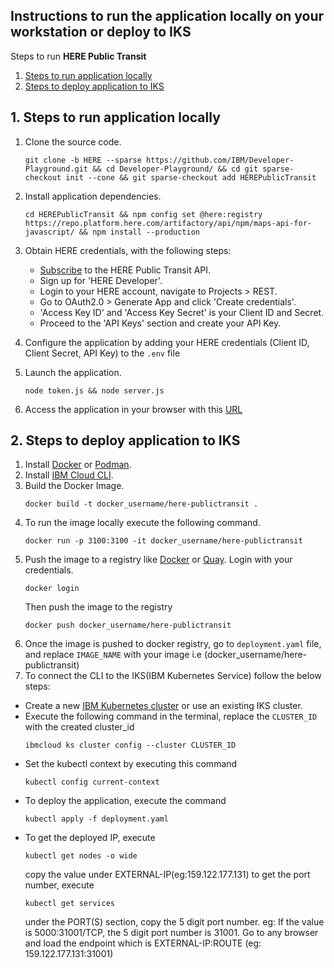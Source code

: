 ## Instructions to run the application locally on your workstation or deploy to IKS

Steps to run **HERE Public Transit**
1. [Steps to run application locally](#1-steps-to-run-application-locally)
2. [Steps to deploy application to IKS](#2-steps-to-deploy-application-to-iks)

## 1. Steps to run application locally

1. Clone the source code.
    ``` 
    git clone -b HERE --sparse https://github.com/IBM/Developer-Playground.git && cd Developer-Playground/ && cd git sparse-checkout init --cone && git sparse-checkout add HEREPublicTransit
    ```
3. Install application dependencies.
    ```
    cd HEREPublicTransit && npm config set @here:registry https://repo.platform.here.com/artifactory/api/npm/maps-api-for-javascript/ && npm install --production
    ```
4. Obtain HERE credentials, with the following steps:
    * [Subscribe](https://developer.here.com/sign-up?create=Freemium-Basic&keepState=true&step=account) to the HERE Public Transit API.
    * Sign up for 'HERE Developer'.
    * Login to your HERE account, navigate to Projects > REST.
    * Go to OAuth2.0 > Generate App and click 'Create credentials'.
    * 'Access Key ID' and 'Access Key Secret' is your Client ID and Secret.
    * Proceed to the 'API Keys' section and create your API Key.

5. Configure the application by adding your HERE credentials (Client ID, Client Secret, API Key) to the `.env` file
6. Launch the application.
    ```
    node token.js && node server.js
    ```
7. Access the application in your browser with this [URL](http://localhost:3100/)



## 2. Steps to deploy application to IKS

1. Install [Docker](https://docs.docker.com/get-docker/) or [Podman](https://podman.io/getting-started/installation).
2. Install [IBM Cloud CLI](https://cloud.ibm.com/docs/cli?topic=cli-install-ibmcloud-cli).
3. Build the Docker Image. 
    ```
    docker build -t docker_username/here-publictransit .
    ```
3. To run the image locally execute the following command.
    ```
    docker run -p 3100:3100 -it docker_username/here-publictransit
    ```
4. Push the image to a registry like [Docker](https://hub.docker.com) or [Quay](quay.io). Login with your credentials.
    ```
    docker login
    ```
    Then push the image to the registry
    ```
    docker push docker_username/here-publictransit
    ```
5. Once the image is pushed to docker registry, go to `deployment.yaml` file, and replace `IMAGE_NAME` with your image i.e (docker_username/here-publictransit)
6. To connect the CLI to the IKS(IBM Kubernetes Service) follow the below steps:
* Create a new [IBM Kubernetes cluster](https://cloud.ibm.com/kubernetes/catalog/create) or use an existing IKS cluster.
* Execute the following command in the terminal, replace the `CLUSTER_ID` with the created cluster_id
    ```
    ibmcloud ks cluster config --cluster CLUSTER_ID
    ```
* Set the kubectl context by executing this command 
    ```
    kubectl config current-context
    ```
* To deploy the application, execute the command 
    ```
    kubectl apply -f deployment.yaml
    ```
* To get the deployed IP, execute 
    ```
    kubectl get nodes -o wide
    ```
    copy the value under EXTERNAL-IP(eg:159.122.177.131)
    to get the port number, execute 
    ```
    kubectl get services
    ```
    under the PORT(S) section, copy the 5 digit port number. eg: If the value is 5000:31001/TCP, the 5 digit port number is 31001. Go to any browser and load the endpoint which is EXTERNAL-IP:ROUTE (eg: 159.122.177.131:31001)
